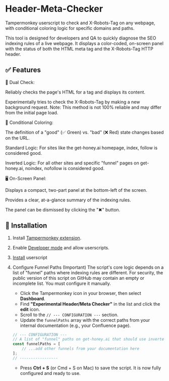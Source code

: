 # Header-Meta-Checker

Tampermonkey userscript to check <meta name="robots"> and X-Robots-Tag on any webpage, with conditional coloring logic for specific domains and paths.

This tool is designed for developers and QA to quickly diagnose the SEO indexing rules of a live webpage. It displays a color-coded, on-screen panel with the status of both the HTML meta tag and the X-Robots-Tag HTTP header.

## ✅ Features

🔎 Dual Check:

Reliably checks the page's HTML for a <meta name="robots"> tag and displays its content.

Experimentally tries to check the X-Robots-Tag by making a new background request. Note: This method is not 100% reliable and may differ from the initial page load.

🎨 Conditional Coloring:

The definition of a "good" (✅ Green) vs. "bad" (❌ Red) state changes based on the URL.

Standard Logic: For sites like the get-honey.ai homepage, index, follow is considered good.

Inverted Logic: For all other sites and specific "funnel" pages on get-honey.ai, noindex, nofollow is considered good.

🖥️ On-Screen Panel:

Displays a compact, two-part panel at the bottom-left of the screen.

Provides a clear, at-a-glance summary of the indexing rules.

The panel can be dismissed by clicking the "✖" button.

## 🔗 Installation

1. Install [Tampermonkey extension](https://www.tampermonkey.net/).
2. Enable [Developer mode](https://www.tampermonkey.net/faq.php?locale=en#Q209) and allow userscripts.
3. [Install](https://raw.githubusercontent.com/bohdan-gen-tech/Header-Meta-Checker/main/header-meta-checker.user.js) userscript
4. Configure Funnel Paths (Important)
The script's core logic depends on a list of "funnel" paths where indexing rules are different. For security, the public version of this script on GitHub may contain an empty or incomplete list. You must configure it manually.

   - Click the Tampermonkey icon in your browser, then select **Dashboard**.
   - Find **"Experimental Header/Meta Checker"** in the list and click the **edit** icon.
   - Scroll to the `// --- CONFIGURATION ---` section.
   - Update the `funnelPaths` array with the correct paths from your internal documentation (e.g., your Confluence page).

    ```javascript
    // --- CONFIGURATION ---
    // A list of "funnel" paths on get-honey.ai that should use inverted logic.
    const funnelPaths = [
        // ...add other funnels from your documentation here
    ];
    // -----------------
    ```

   - Press **Ctrl + S** (or Cmd + S on Mac) to save the script. It is now fully configured and ready to use.

